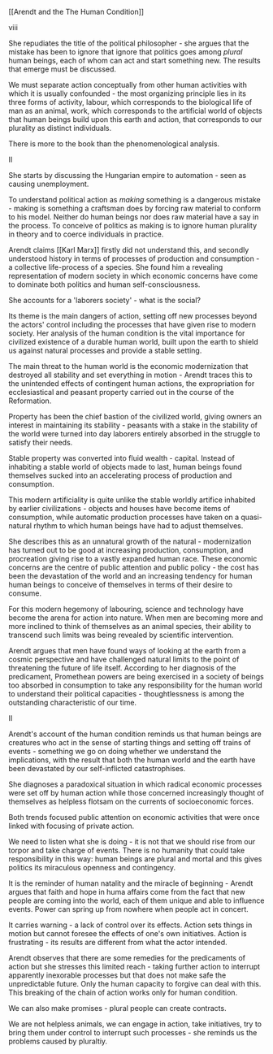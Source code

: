 [[Arendt and the The Human Condition]]

viii

She repudiates the title of the political philosopher - she argues that the mistake has been to ignore that ignore that politics goes among *plural* human beings, each of whom can act and start something new. The results that emerge must be discussed.

We must separate action conceptually from other human activities with which it is usually confounded - the most organizing principle lies in its three forms of activity, labour, which corresponds to the biological life of man as an animal, work, which corresponds to the artificial world of objects that human beings build upon this earth and action, that corresponds to our plurality as distinct individuals.

There is more to the book than the phenomenological analysis.

II

She starts by discussing the Hungarian empire to automation - seen as causing unemployment.

To understand political action as *making* something is a dangerous mistake - making is something a craftsman does by forcing raw material to conform to his model. Neither do human beings nor does raw material have a say in the process. To conceive of politics as making is to ignore human plurality in theory and to coerce individuals in practice.

Arendt claims [[Karl Marx]] firstly did not understand this, and secondly understood history in terms of processes of production and consumption - a collective life-process of a species. She found him a revealing representation of modern society in which economic concerns have come to dominate both politics and human self-consciousness.

She accounts for a 'laborers society' - what is the social?

Its theme is the main dangers of action, setting off new processes beyond the actors' control including the processes that have given rise to modern society. Her analysis of the human condition is the vital importance for civilized existence of a durable human world, built upon the earth to shield us against natural processes and provide a stable setting.

The main threat to the human world is the economic modernization that destroyed all stability and set everything in motion - Arendt traces this to the unintended effects of contingent human actions, the expropriation for ecclesiastical and peasant property carried out in the course of the Reformation.

Property has been the chief bastion of the civilized world, giving owners an interest in maintaining its stability - peasants with a stake in the stability of the world were turned into day laborers entirely absorbed in the struggle to satisfy their needs.

Stable property was converted into fluid wealth - capital. Instead of inhabiting a stable world of objects made to last, human beings found themselves sucked into an accelerating process of production and consumption.

This modern artificiality is quite unlike the stable worldly artifice inhabited by earlier civilizations - objects and houses have become items of consumption, while automatic production processes have taken on a quasi-natural rhythm to which human beings have had to adjust themselves.

She describes this as an unnatural growth of the natural - modernization has turned out to be good at increasing production, consumption, and procreation giving rise to a vastly expanded human race. These economic concerns are the centre of public attention and public policy - the cost has been the devastation of the world and an increasing tendency for human human beings to conceive of themselves in terms of their desire to consume.

For this modern hegemony of labouring, science and technology have become the arena for action into nature. When men are becoming more and more inclined to think of themselves as an animal species, their ability to transcend such limits was being revealed by scientific intervention.

Arendt argues that men have found ways of looking at the earth from a cosmic perspective and have challenged natural limits to the point of threatening the future of life itself. According to her diagnosis of the predicament, Promethean powers are being exercised in a society of beings too absorbed in consumption to take any responsibility for the human world to understand their political capacities - thoughtlessness is among the outstanding characteristic of our time.

II

Arendt's account of the human condition reminds us that human beings are creatures who act in the sense of starting things and setting off trains of events - something we go on doing whether we understand the implications, with the result that both the human world and the earth have been devastated by our self-inflicted catastrophises.

She diagnoses a paradoxical situation in which radical economic processes were set off by human action while those concerned increasingly thought of themselves as helpless flotsam on the currents of socioeconomic forces.

Both trends focused public attention on economic activities that were once linked with focusing of private action.

We need to listen what she is doing - it is not that we should rise from our torpor and take charge of events. There is no humanity that could take responsibility in this way: human beings are plural and mortal and this gives politics its miraculous openness and contingency.

It is the reminder of human natality and the miracle of beginning - Arendt argues that faith and hope in huma affairs come from the fact that new people are coming into the world, each of them unique and able to influence events. Power can spring up from nowhere when people act in concert.

It carries warning - a lack of control over its effects. Action sets things in motion but cannot foresee the effects of one's own initiatives. Action is frustrating - its results are different from what the actor intended.

Arendt observes that there are some remedies for the predicaments of action but she stresses this limited reach - taking further action to interrupt apparently inexorable processes but that does not make safe the unpredictable future. Only the human capacity to forgive can deal with this. This breaking of the chain of action works only for human condition.

We can also make promises - plural people can create contracts.

We are not helpless animals, we can engage in action, take initiatives, try to bring them under control to interrupt such processes - she reminds us the problems caused by pluraltiy.


